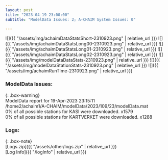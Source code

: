 ```yaml
---
layout: post
title: "2023-04-19 23:00:00"
subtitle: "ModelData Issues: 2; A-CHAIM System Issues: 0"

---
```


![]({{ "/assets/img/achaimDataStatsShort-2310923.png" | relative_url }})
![]({{ "/assets/img/achaimDataStatsLong00-2310923.png" | relative_url }})
![]({{ "/assets/img/achaimDataStatsLong01-2310923.png" | relative_url }})
![]({{ "/assets/img/achaimDataStatsLong02-2310923.png" | relative_url }})
![]({{ "/assets/img/modelDataDataStats-2310923.png" | relative_url }})
![]({{ "/assets/img/modelDataStationStats-2310923.png" | relative_url }})
![]({{ "/assets/img/achaimRunTime-2310923.png" | relative_url }})


### ModelData Issues:  
  
{: .box-warning}  
 ModelData report for 19-Apr-2023 23:15:11   
 /home2/achaim1/A-CHAIM/modelData/2023/109/23/modelData.mat   
 0% of all possible stations for KASI were downloaded. x1579   
 0% of all possible stations for KARTVERKET were downloaded. x1288   
  


### Logs:  
  
{: .box-note}  
[Logs.zip]({{ "/assets/other/logs.zip" | relative_url }})  
[Log Info]({{ "/logInfo" | relative_url }})  
